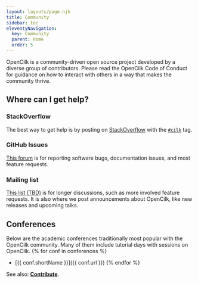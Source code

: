 ```yaml
---
layout: layouts/page.njk
title: Community
sidebar: toc
eleventyNavigation:
  key: Community
  parent: Home
  order: 5
---
```


OpenCilk is a community-driven open source project developed by a diverse group of contributors. Please read the OpenCilk Code of Conduct for guidance on how to interact with others in a way that makes the community thrive.

## Where can I get help?

### StackOverflow
The best way to get help is by posting on [StackOverflow](https://stackoverflow.com/) with the <a href="https://stackoverflow.com/questions/tagged/cilk"><code>#cilk</code></a> tag.

### GitHub Issues
[This forum](https://github.com/OpenCilk/opencilk-project/issues) is for reporting software bugs, documentation issues, and most feature requests.

### Mailing list
[This list (TBD)](#) is for longer discussions, such as more involved feature requests. It is also where we post announcements about OpenCilk, like new releases and upcoming talks. 

## Conferences
Below are the academic conferences traditionally most popular with the OpenCilk community. Many of them include tutorial days with sessions on OpenCilk.
{% for conf in  conferences %}
 - [{{ conf.shortName }}]({{ conf.url }})
{% endfor %}



See also: **[Contribute](../contribute)**.

